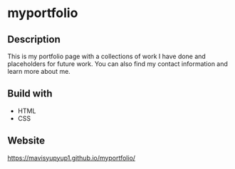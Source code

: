 # myportfolio

## Description
This is my portfolio page with a collections of work I have done and placeholders for future work. You can also find my contact information and learn more about me. 
## Build with
* HTML
* CSS

## Website
https://mavisyupyup1.github.io/myportfolio/
